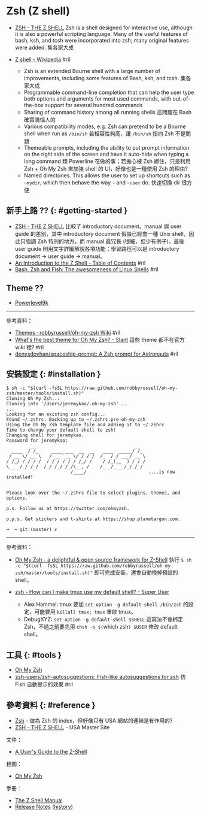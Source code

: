 # Zsh (Z shell)

  - [ZSH \- THE Z SHELL](http://zsh.sourceforge.net/) Zsh is a shell designed for interactive use, although it is also a powerful scripting language. Many of the useful features of bash, ksh, and tcsh were incorporated into zsh; many original features were added. 集各家大成

  - [Z shell \- Wikipedia](https://en.wikipedia.org/wiki/Z_shell) #ril
      - Zsh is an extended Bourne shell with a large number of improvements, including some features of Bash, ksh, and tcsh. 集各家大成
      - Programmable command-line completion that can help the user type both options and arguments for most used commands, with out-of-the-box support for several hundred commands
      - Sharing of command history among all running shells 這問題在 Bash 確實滿惱人的
      - Various compatibility modes, e.g. Zsh can pretend to be a Bourne shell when run as `/bin/sh` 若相容性夠高，讓 `/bin/sh` 指向 Zsh 不是問題
      - Themeable prompts, including the ability to put prompt information on the right side of the screen and have it auto-hide when typing a long command 類 Powerline 在做的事；若擔心被 Zsh 綁住，只是利用 Zsh + Oh My Zsh 來加強 shell 的 UI，好像也是一種使用 Zsh 的理由?
      - Named directories. This allows the user to set up shortcuts such as `~mydir`, which then behave the way `~` and `~user` do. 快速切換 dir 很方便

## 新手上路 ?? {: #getting-started }

  - [ZSH \- THE Z SHELL](http://zsh.sourceforge.net/) 比較了 introductory document、manual 與 user guide 的差別，其中 introductory document 假設已經會一種 Unix shell，因此只強調 Zsh 特別的地方，而 manual 最冗長 (很細，但少有例子)，最後 user guide 則用文字詳細解說各項功能；學習路徑可以是 introductory document -> user guide -> manual。
  - [An Introduction to the Z Shell \- Table of Contents](http://zsh.sourceforge.net/Intro/intro_toc.html) #ril
  - [Bash, Zsh and Fish: The awesomeness of Linux Shells](http://davidokwii.com/bash-zsh-and-fish-the-awesomeness-of-linux-shells/#zsh) #ril

## Theme ??

  - [Powerlevel9k](powerlevel9k.md)

---

參考資料：

  - [Themes · robbyrussell/oh\-my\-zsh Wiki](https://github.com/robbyrussell/oh-my-zsh/wiki/Themes) #ril
  - [What's the best theme for Oh My Zsh? \- Slant](https://www.slant.co/topics/7553/~theme-for-oh-my-zsh) 這些 theme 都不在官方 wiki 裡? #ril
  - [denysdovhan/spaceship\-prompt: A Zsh prompt for Astronauts](https://github.com/denysdovhan/spaceship-prompt) #ril

## 安裝設定 {: #installation }

```
$ sh -c "$(curl -fsSL https://raw.github.com/robbyrussell/oh-my-zsh/master/tools/install.sh)"
Cloning Oh My Zsh...
Cloning into '/Users/jeremykao/.oh-my-zsh'...
...
Looking for an existing zsh config...
Found ~/.zshrc. Backing up to ~/.zshrc.pre-oh-my-zsh
Using the Oh My Zsh template file and adding it to ~/.zshrc
Time to change your default shell to zsh!
Changing shell for jeremykao.
Password for jeremykao:
         __                                     __
  ____  / /_     ____ ___  __  __   ____  _____/ /_
 / __ \/ __ \   / __ `__ \/ / / /  /_  / / ___/ __ \
/ /_/ / / / /  / / / / / / /_/ /    / /_(__  ) / / /
\____/_/ /_/  /_/ /_/ /_/\__, /    /___/____/_/ /_/
                        /____/                       ....is now installed!


Please look over the ~/.zshrc file to select plugins, themes, and options.

p.s. Follow us at https://twitter.com/ohmyzsh.

p.p.s. Get stickers and t-shirts at https://shop.planetargon.com.

➜  ~ git:(master) ✗
```

---

參考資料：

  - [Oh My Zsh \- a delightful & open source framework for Z\-Shell](https://ohmyz.sh/) 執行 `$ sh -c "$(curl -fsSL https://raw.github.com/robbyrussell/oh-my-zsh/master/tools/install.sh)"` 即可完成安裝，還會自動換掉預設的 shell。

  - [zsh \- How can I make tmux use my default shell? \- Super User](https://superuser.com/questions/253786/)
      - Alex Hammel: tmux 要加 `set-option -g default-shell /bin/zsh` 的設定，可能要用 `killall tmux; tmux` 重啟 tmux。
      - DebugXYZ: `set-option -g default-shell $SHELL` 這寫法不會綁定 Zsh，不過之前要先用 `chsh -s $(`which zsh`) $USER` 修改 default shell。

## 工具 {: #tools }

  - [Oh My Zsh](oh-my-zsh.md)
  - [zsh\-users/zsh\-autosuggestions: Fish\-like autosuggestions for zsh](https://github.com/zsh-users/zsh-autosuggestions) 仿 Fish 自動提示的效果 #ril

## 參考資料 {: #reference }

  - [Zsh](http://www.zsh.org/) - 做為 Zsh 的 index，但好像只有 USA 網站的連結是有作用的?
  - [ZSH - THE Z SHELL](http://zsh.sourceforge.net/) - USA Master Site

文件：

  - [A User's Guide to the Z-Shell](http://zsh.sourceforge.net/Guide/zshguide.html)

相關：

  - [Oh My Zsh](oh-my-zsh.md)

手冊：

  - [The Z Shell Manual](http://zsh.sourceforge.net/Doc/Release/zsh_toc.html)
  - [Release Notes](http://zsh.sourceforge.net/releases.html) ([history](http://zsh.sourceforge.net/News/))
